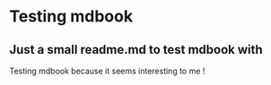 # Testing mdbook
## Just a small readme.md to test mdbook with

Testing mdbook because it seems interesting to me !
